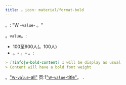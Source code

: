 ```yaml
---
title: 。icon: material/format-bold
---
```


。: "W -`value`- 。"

。`value`。:

- 100至900人(。100人)
- 。- 。- 。:

```md
> [!info|w-bold-content] I will be display as usual
> Content will have a bold font weight
```

。["w-`value`-all"](../combined-styling/page-24.md)
页:1["w-`value`-title"](../title-styling/page-24.md)。
.

